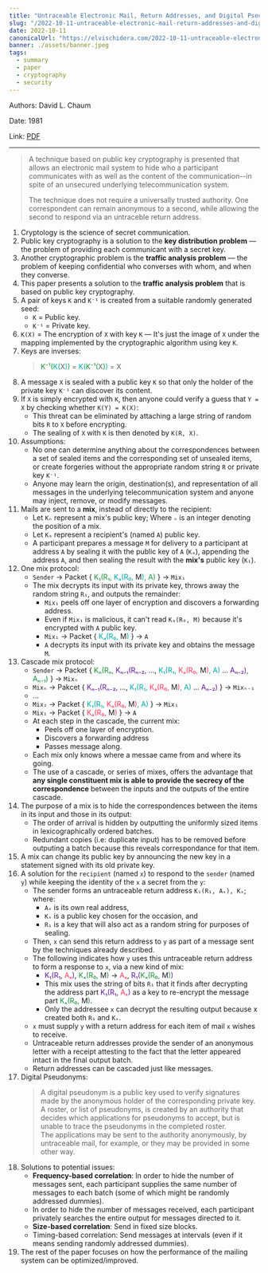 ```yaml
---
title: "Untraceable Electronic Mail, Return Addresses, and Digital Pseudonyms — Paper Summary"
slug: "/2022-10-11-untraceable-electronic-mail-return-addresses-and-digital-pseudonyms"
date: 2022-10-11
canonicalUrl: "https://elvischidera.com/2022-10-11-untraceable-electronic-mail-return-addresses-and-digital-pseudonyms/"
banner: ./assets/banner.jpeg
tags:
  - summary
  - paper
  - cryptography
  - security
---
```


Authors: David L. Chaum

Date: 1981

Link: [PDF](https://dl.acm.org/doi/pdf/10.1145/358549.358563)

-----

> A technique based on public key cryptography is presented that allows an electronic mail system to hide who a participant communicates with as well as the content of the communication--in spite of an unsecured underlying telecommunication system.  
>   
> The technique does not require a universally trusted authority. One correspondent can remain anonymous to a second, while allowing the second to respond via an untraceble return address.  

1. Cryptology is the science of secret communication.
2. Public key cryptography is a solution to the **key distribution problem** — the problem of providing each communicant with a secret key.
3. Another cryptographic problem is the **traffic analysis problem** — the problem of keeping confidential who converses with whom, and when they converse.
4. This paper presents a solution to the **traffic analysis problem** that is based on public key cryptography.
5. A pair of keys `K` and `K⁻¹` is created from a suitable randomly generated seed:
    * `K` = Public key.
    * `K⁻¹` = Private key.
6. `K(X)` = The encryption of `X` with key `K` — It's just the image of `X` under the mapping implemented by the cryptographic algorithm using key `K`.
7. Keys are inverses:
    > <font color="#178e34">K⁻¹(</font><font color="#01a4a5">K(</font>X<font color="#01a4a5">)</font><font color="#178e34">)</font> = <font color="#01a4a5">K(</font><font color="#178e34">K⁻¹(</font>X<font color="#178e34">)</font><font color="#01a4a5">)</font> = X
8. A message `X` is sealed with a public key `K` so that only the holder of the private key `K⁻¹` can discover its content.
9. If `X` is simply encrypted with `K`, then anyone could verify a guess that `Y = X` by checking whether `K(Y) = K(X)`:
    * This threat can be eliminated by attaching a large string of random bits `R` to `X` before encrypting.
    * The sealing of `X` with `K` is then denoted by `K(R, X)`.
10. Assumptions:
    * No one can determine anything about the correspondences between a set of sealed items and the corresponding set of unsealed items, or create forgeries without the appropriate random string `R` or private key `K⁻¹`.
    * Anyone may learn the origin, destination(s), and representation of all messages in the underlying telecommunication system and anyone may inject, remove, or modify messages.
11. Mails are sent to a **mix**, instead of directly to the recipient:
    * Let `Kₙ` represent a mix's public key; Where `ₙ` is an integer denoting the position of a mix.
    * Let `Kₐ` represent a recipient's (named `A`) public key.
    * A participant prepares a message `M` for delivery to a participant at address `A` by sealing it with the public key of `A` (`Kₐ`), appending the address `A`, and then sealing the result with the **mix's** public key (`K₁`).
12. One mix protocol:
    * `Sender` -> Packet { <font color="#178e34">K₁(R₁,</font> <font color="#01a4a5">Kₐ(R₀,</font> M<font color="#01a4a5">)</font><font color="#178e34">, A)</font> } -> `Mix₁`
    * The mix decrypts its input with its private key, throws away the random string `R₁`, and outputs the remainder:
        * `Mix₁` peels off one layer of encryption and discovers a forwarding address.
        * Even if `Mix₁` is malicious, it can't read `Kₐ(R₀, M)` because it's encrypted with `A` public key.
        * `Mix₁` -> Packet { <font color="#01a4a5">Kₐ(R₀,</font> M<font color="#01a4a5">)</font> } -> `A`
        * `A` decrypts its input with its private key and obtains the message `M`.
13. Cascade mix protocol:
    * `Sender` -> Packet { <font color="#178e34">Kₙ(Rₙ,</font> <font color="#5b1498">Kₙ₋₁(Rₙ₋₂,</font> ..., <font color="#01a4a5">K₁(R₁,</font> <font color="#fd345a">Kₐ(R₀,</font> M<font color="#fd345a">)</font><font color="#01a4a5">, A)</font> ... <font color="#5b1498">Aₙ₋₂)</font><font color="#178e34">, Aₙ₋₁)</font> } -> `Mixₙ`
    * `Mixₙ` -> Pakcet { <font color="#5b1498">Kₙ₋₁(Rₙ₋₂,</font> ..., <font color="#01a4a5">K₁(R₁,</font> <font color="#fd345a">Kₐ(R₀,</font> M<font color="#fd345a">)</font><font color="#01a4a5">, A)</font> ... <font color="#5b1498">Aₙ₋₂)</font> } -> `Mixₙ₋₁`
    * ...
    * `Mix₂` -> Packet { <font color="#01a4a5">K₁(R₁,</font> <font color="#fd345a">Kₐ(R₀,</font> M<font color="#fd345a">)</font><font color="#01a4a5">, A)</font> } -> `Mix₁`
    * `Mix₁` -> Packet { <font color="#fd345a">Kₐ(R₀,</font> M<font color="#fd345a">)</font> } -> `A`
    * At each step in the cascade, the current mix:
        * Peels off one layer of encryption.
        * Discovers a forwarding address
        * Passes message along.
    * Each mix only knows where a messae came from and where its going.
    * The use of a cascade, or series of mixes, offers the advantage that **any single constituent mix is able to provide the secrecy of the correspondence** between the inputs and the outputs of the entire cascade.
14. The purpose of a mix is to hide the correspondences between the items in its input and those in its output:
    * The order of arrival is hidden by outputting the uniformly sized items in lexicographically ordered batches.
    * Redundant copies (i.e: duplicate input) has to be removed before outputing a batch because this reveals correspondance for that item.
15. A mix can change its public key by announcing the new key in a statement signed with its old private key.
16. A solution for the `recipient` (named `x`) to respond to the `sender` (named `y`) while keeping the identity of the `x` a secret from the `y`:
    * The sender forms an untraceable return address `K₁(R₁, Aₓ), Kₓ`; where:
        * `Aₓ` is its own real address,
        * `Kₓ` is a public key chosen for the occasion, and
        * `R₁` is a key that will also act as a random string for purposes of sealing.
    * Then, `x` can send this return address to `y` as part of a message sent by the techniques already described.
    * The following indicates how `y` uses this untraceable return address to form a response to `x`, via a new kind of mix:
        * <font color="#5b1498">K₁(R₁,</font> <font color="#fd345a">Aₓ</font><font color="#5b1498">)</font>, <font color="#178e34">Kₓ(R₀,</font> M<font color="#178e34">)</font> -> <font color="#fd345a">Aₓ</font>, <font color="#5b1498">R₁(</font><font color="#178e34">Kₓ(R₀,</font> M<font color="#178e34">)</font><font color="#5b1498">)</font>
        * This mix uses the string of bits `R₁` that it finds after decrypting the address part <font color="#5b1498">K₁(R₁,</font> <font color="#fd345a">Aₓ</font><font color="#5b1498">)</font> as a key to re-encrypt the message part <font color="#178e34">Kₓ(R₀,</font> M<font color="#178e34">)</font>.
        * Only the addressee `x` can decrypt the resulting output because x created both `R₁` and `Kₓ`.
    * `x` must supply `y` with a return address for each item of mail `x` wishes to receive.
    * Untraceable return addresses provide the sender of an anonymous letter with a receipt attesting to the fact that the letter appeared intact in the final output batch.
    * Return addresses can be cascaded just like messages.
17. Digital Pseudonyms:
    > A digital pseudonym is a public key used to verify signatures made by the anonymous holder of the corresponding private key.
    A roster, or list of pseudonyms, is created by an authority that decides which applications for pseudonyms to accept, but is unable to trace the pseudonyms in the completed roster.\
    The applications may be sent to the authority anonymously, by untraceable mail, for example, or they may be provided in some other way.
18. Solutions to potential issues:
    * **Frequency-based correlation**: In order to hide the number of messages sent, each participant supplies the same number of messages to each batch (some of which might be randomly addressed dummies).
    * In order to hide the number of messages received, each participant privately searches the entire output for messages directed to it.
    * **Size-based correlation**: Send in fixed size blocks.
    * Timing-based correlation: Send messages at intervals (even if it means sending randomly addressed dummies).
19. The rest of the paper focuses on how the performance of the mailing system can be optimized/improved.